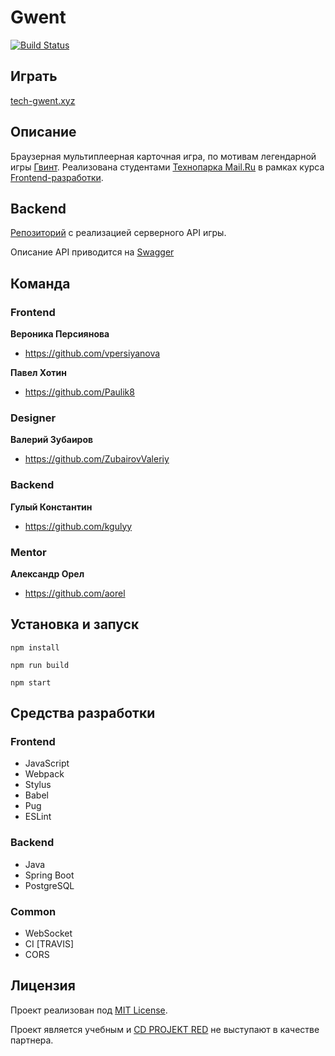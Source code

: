 # Gwent

[![Build Status](https://travis-ci.org/frontend-park-mail-ru/2017_2_GwentTeam.svg?branch=develop)](https://travis-ci.org/frontend-park-mail-ru/2017_2_GwentTeam)

## Играть

[tech-gwent.xyz](https://tech-gwent.xyz)

## Описание

Браузерная мультиплеерная карточная игра, по мотивам легендарной игры [Гвинт](https://www.playgwent.com).
Реализована студентами [Технопарка Mail.Ru](https://park.mail.ru) в рамках курса [Frontend-разработки](https://frontend-park-mailru.firebaseapp.com).

## Backend

[Репозиторий](<https://github.com/java-park-mail-ru/Gwent-09-2017>) c реализацией серверного API игры.

Описание API приводится на [Swagger](https://app.swaggerhub.com/apis/GwentTeam/TechnoGwentAPI/0.1.2)

## Команда

### Frontend

**Вероника Персиянова**

* <https://github.com/vpersiyanova>

**Павел Хотин**

* <https://github.com/Paulik8>

### Designer

**Валерий Зубаиров**

* <https://github.com/ZubairovValeriy>

### Backend

**Гулый Константин**

* <https://github.com/kgulyy>

### Mentor

**Александр Орел**

* <https://github.com/aorel>

## Установка и запуск

```
npm install
```
```
npm run build
```
```
npm start
```

## Средства разработки

### Frontend

- JavaScript
- Webpack
- Stylus
- Babel
- Pug
- ESLint

### Backend

- Java
- Spring Boot
- PostgreSQL

### Common

- WebSocket
- CI [TRAVIS]
- CORS

## Лицензия

Проект реализован под [MIT License](LICENSE.md).

Проект является учебным и [CD PROJEKT RED](http://en.cdprojektred.com) не выступают в качестве партнера.
